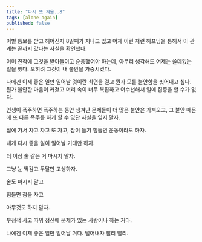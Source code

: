 ```yaml
---
title: "다시 또 겨울..8"
tags: [alone again]
published: false
---
```


이별 통보를 받고 헤어진지 8일째가 지나고 있고 어제 이런 저런 해프닝을 통해서 이 관계는 끝까지 갔다는 사실을 확인했다.

이미 진작에 그것을 받아들이고 순응했어야 하는데, 아무리 생각해도 어제는 쓸데없는 일을 했다. 오히려 그것이 내 불안을 가중시켰다.

나에겐 이제 좋은 일만 일어날 것이란 최면을 걸고 뭔가 모를 불안함을 씻어내고 싶다. 
뭔가 불안한 마음이 커졌고 머리 속이 너무 복잡하고 어수선해서 일에 집중을 할 수가 없다.

인생이 폭주하면 폭주하는 동안 생겨난 문제들이 더 많은 불안은 가져오고, 그 불안 때문에 또 다른 폭주를 하게 할 수 있단 사실을 잊지 말자.

집에 가서 자고 자고 또 자고, 잠이 들기 힘들면 운동이라도 하자.

내게 다시 좋을 일이 일어날 기대만 하자. 

더 이상 술 같은 거 마시지 말자.

그냥 눈 딱감고 두달만 고생하자.

술도 마시지 말고

힘들면 잠을 자고

아무것도 하지 말자.

부정적 사고 따위 정신에 문제가 있는 사람이나 하는 거다.

나에겐 이제 좋은 일만 일어날 거다. 털어내자 빨리 빨리.